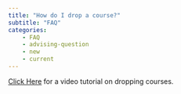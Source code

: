 ```yaml
---
title: "How do I drop a course?"
subtitle: "FAQ"
categories:
    - FAQ
    - advising-question
    - new
    - current
---
```

<a href="https://www.youtube.com/watch?v=UaO07envoW0&list=PLJaDikPrGSb_mpG9SV7nTlPpBwS6kNwDE&index=11" target="blank">Click Here</a> for a video tutorial on dropping courses.